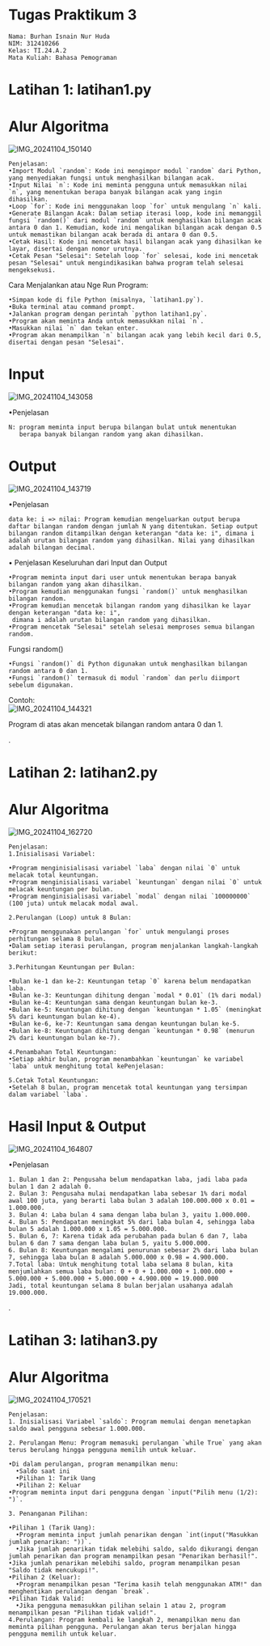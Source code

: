 # Tugas Praktikum 3

    Nama: Burhan Isnain Nur Huda
    NIM: 312410266
    Kelas: TI.24.A.2
    Mata Kuliah: Bahasa Pemograman

# Latihan 1: latihan1.py

# Alur Algoritma

![IMG_20241104_150140](https://github.com/user-attachments/assets/de1f6e5a-cc33-4070-ba69-3dfcd630e565)

    Penjelasan:
    •Import Modul `random`: Kode ini mengimpor modul `random` dari Python, yang menyediakan fungsi untuk menghasilkan bilangan acak.
    •Input Nilai `n`: Kode ini meminta pengguna untuk memasukkan nilai `n`, yang menentukan berapa banyak bilangan acak yang ingin dihasilkan.
    •Loop `for`: Kode ini menggunakan loop `for` untuk mengulang `n` kali.
    •Generate Bilangan Acak: Dalam setiap iterasi loop, kode ini memanggil fungsi `random()` dari modul `random` untuk menghasilkan bilangan acak antara 0 dan 1. Kemudian, kode ini mengalikan bilangan acak dengan 0.5 untuk memastikan bilangan acak berada di antara 0 dan 0.5.
    •Cetak Hasil: Kode ini mencetak hasil bilangan acak yang dihasilkan ke layar, disertai dengan nomor urutnya.
    •Cetak Pesan "Selesai": Setelah loop `for` selesai, kode ini mencetak pesan "Selesai" untuk mengindikasikan bahwa program telah selesai mengeksekusi.

Cara Menjalankan atau Nge Run Program:

    •Simpan kode di file Python (misalnya, `latihan1.py`).
    •Buka terminal atau command prompt.
    •Jalankan program dengan perintah `python latihan1.py`.
    •Program akan meminta Anda untuk memasukkan nilai `n`.
    •Masukkan nilai `n` dan tekan enter.
    •Program akan menampilkan `n` bilangan acak yang lebih kecil dari 0.5, disertai dengan pesan "Selesai".    

# Input
![IMG_20241104_143058](https://github.com/user-attachments/assets/5fcda2e7-f710-43ac-8b91-3fa766a0d6aa)

•Penjelasan

    N: program meminta input berupa bilangan bulat untuk menentukan
       berapa banyak bilangan random yang akan dihasilkan.

# Output 
![IMG_20241104_143719](https://github.com/user-attachments/assets/c3a3db59-024d-4707-8890-d00c873b454f)

•Penjelasan

    data ke: i => nilai: Program kemudian mengeluarkan output berupa daftar bilangan random dengan jumlah N yang ditentukan. Setiap output bilangan random ditampilkan dengan keterangan "data ke: i", dimana i adalah urutan bilangan random yang dihasilkan. Nilai yang dihasilkan adalah bilangan decimal.

• Penjelasan Keseluruhan dari Input dan Output

    •Program meminta input dari user untuk menentukan berapa banyak bilangan random yang akan dihasilkan.
    •Program kemudian menggunakan fungsi `random()` untuk menghasilkan bilangan random.
    •Program kemudian mencetak bilangan random yang dihasilkan ke layar dengan keterangan "data ke: i",
     dimana i adalah urutan bilangan random yang dihasilkan.
    •Program mencetak "Selesai" setelah selesai memproses semua bilangan random.

Fungsi random()

    •Fungsi `random()` di Python digunakan untuk menghasilkan bilangan random antara 0 dan 1.
    •Fungsi `random()` termasuk di modul `random` dan perlu diimport sebelum digunakan.

Contoh:     
![IMG_20241104_144321](https://github.com/user-attachments/assets/7f5a70ec-9c3a-470f-afa5-b2985af2a084)

Program di atas akan mencetak bilangan random antara 0 dan 1.


.

# Latihan 2: latihan2.py

# Alur Algoritma 
![IMG_20241104_162720](https://github.com/user-attachments/assets/79064f29-b575-49d5-8f01-4e03737993a4)

    Penjelasan:
    1.Inisialisasi Variabel:

    •Program menginisialisasi variabel `laba` dengan nilai `0` untuk melacak total keuntungan.
    •Program menginisialisasi variabel `keuntungan` dengan nilai `0` untuk melacak keuntungan per bulan.
    •Program menginisialisasi variabel `modal` dengan nilai `100000000` (100 juta) untuk melacak modal awal.

    2.Perulangan (Loop) untuk 8 Bulan:

    •Program menggunakan perulangan `for` untuk mengulangi proses perhitungan selama 8 bulan.
    •Dalam setiap iterasi perulangan, program menjalankan langkah-langkah berikut:

    3.Perhitungan Keuntungan per Bulan:

    •Bulan ke-1 dan ke-2: Keuntungan tetap `0` karena belum mendapatkan laba.
    •Bulan ke-3: Keuntungan dihitung dengan `modal * 0.01` (1% dari modal)
    •Bulan ke-4: Keuntungan sama dengan keuntungan bulan ke-3.
    •Bulan ke-5: Keuntungan dihitung dengan `keuntungan * 1.05` (meningkat 5% dari keuntungan bulan ke-4).
    •Bulan ke-6, ke-7: Keuntungan sama dengan keuntungan bulan ke-5.
    •Bulan ke-8: Keuntungan dihitung dengan `keuntungan * 0.98` (menurun 2% dari keuntungan bulan ke-7).

    4.Penambahan Total Keuntungan:
    •Setiap akhir bulan, program menambahkan `keuntungan` ke variabel `laba` untuk menghitung total kePenjelasan:

    5.Cetak Total Keuntungan:
    •Setelah 8 bulan, program mencetak total keuntungan yang tersimpan dalam variabel `laba`.
# Hasil Input & Output 

![IMG_20241104_164807](https://github.com/user-attachments/assets/9028ab4e-c0b6-4276-9b7c-30ba3f4af454)

•Penjelasan

    1. Bulan 1 dan 2: Pengusaha belum mendapatkan laba, jadi laba pada bulan 1 dan 2 adalah 0.
    2. Bulan 3: Pengusaha mulai mendapatkan laba sebesar 1% dari modal awal 100 juta, yang berarti laba bulan 3 adalah 100.000.000 x 0.01 = 1.000.000.
    3. Bulan 4: Laba bulan 4 sama dengan laba bulan 3, yaitu 1.000.000.
    4. Bulan 5: Pendapatan meningkat 5% dari laba bulan 4, sehingga laba bulan 5 adalah 1.000.000 x 1.05 = 5.000.000.
    5. Bulan 6, 7: Karena tidak ada perubahan pada bulan 6 dan 7, laba bulan 6 dan 7 sama dengan laba bulan 5, yaitu 5.000.000.
    6. Bulan 8: Keuntungan mengalami penurunan sebesar 2% dari laba bulan 7, sehingga laba bulan 8 adalah 5.000.000 x 0.98 = 4.900.000.
    7.Total laba: Untuk menghitung total laba selama 8 bulan, kita menjumlahkan semua laba bulan: 0 + 0 + 1.000.000 + 1.000.000 + 5.000.000 + 5.000.000 + 5.000.000 + 4.900.000 = 19.000.000
    Jadi, total keuntungan selama 8 bulan berjalan usahanya adalah 19.000.000.


.

# Latihan 3: latihan3.py

# Alur Algoritma 
![IMG_20241104_170521](https://github.com/user-attachments/assets/79ded3ca-014b-43ef-bd73-e75f6a3918e2)

    Penjelasan:
    1. Inisialisasi Variabel `saldo`: Program memulai dengan menetapkan saldo awal pengguna sebesar 1.000.000.

    2. Perulangan Menu: Program memasuki perulangan `while True` yang akan terus berulang hingga pengguna memilih untuk keluar.

    •Di dalam perulangan, program menampilkan menu:
      •Saldo saat ini
      •Pilihan 1: Tarik Uang
      •Pilihan 2: Keluar
    •Program meminta input dari pengguna dengan `input("Pilih menu (1/2): ")`.

    3. Penanganan Pilihan:

    •Pilihan 1 (Tarik Uang):
      •Program meminta input jumlah penarikan dengan `int(input("Masukkan jumlah penarikan: "))`.
      •Jika jumlah penarikan tidak melebihi saldo, saldo dikurangi dengan jumlah penarikan dan program menampilkan pesan "Penarikan berhasil!".
    •Jika jumlah penarikan melebihi saldo, program menampilkan pesan "Saldo tidak mencukupi!".
    •Pilihan 2 (Keluar):
      •Program menampilkan pesan "Terima kasih telah menggunakan ATM!" dan menghentikan perulangan dengan `break`.
    •Pilihan Tidak Valid:
      •Jika pengguna memasukkan pilihan selain 1 atau 2, program menampilkan pesan "Pilihan tidak valid!".
    4.Perulangan: Program kembali ke langkah 2, menampilkan menu dan meminta pilihan pengguna. Perulangan akan terus berjalan hingga pengguna memilih untuk keluar.

